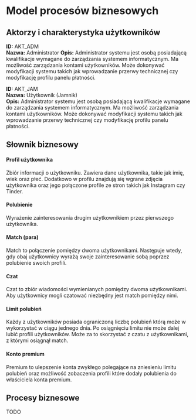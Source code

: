 # Model procesów biznesowych

## Aktorzy i charakterystyka użytkowników

**ID:** AKT_ADM  
**Nazwa:** Administrator
**Opis:** Administrator systemu jest osobą posiadającą kwalifikacje wymagane do zarządzania systemem informatycznym. Ma możliwość zarządzania kontami użytkowników. Może dokonywać modyfikacji systemu takich jak wprowadzanie przerwy technicznej czy modyfikację profilu panelu płatności.  

**ID:** AKT_JAM  
**Nazwa:** Użytkownik (Jamnik)  
**Opis:** Administrator systemu jest osobą posiadającą kwalifikacje wymagane do zarządzania systemem informatycznym. Ma możliwość zarządzania kontami użytkowników. Może dokonywać modyfikacji systemu takich jak wprowadzanie przerwy technicznej czy modyfikację profilu panelu płatności.

## Słownik biznesowy

#### Profil użytkownika
Zbiór informacji o użytkowniku. Zawiera dane użytkownika, takie jak imię, wiek oraz płeć. Dodatkowo w profilu znajdują się wgrane zdjęcia użytkownika oraz jego połączone profile ze stron takich jak Instagram czy Tinder.

#### Polubienie
Wyrażenie zainteresowania drugim użytkownikiem przez pierwszego użytkownika.

#### Match (para)
Match to połączenie pomiędzy dwoma użytkownikami. Następuje wtedy, gdy obaj użytkownicy wyrażą swoje zainteresowanie sobą poprzez polubienie swoich profili.

#### Czat
Czat to zbiór wiadomości wymienianych pomiędzy dwoma użytkownikami. Aby użytkownicy mogli czatować niezbędny jest match pomiędzy nimi.

#### Limit polubień
Każdy z użytkowników posiada ograniczoną liczbę polubień którą może w wykorzystać w ciągu jednego dnia. Po osiągnięciu limitu nie może dalej lubić profili użytkowników. Może za to skorzystać z czatu z użytkownikami, z którymi osiągnął match.

#### Konto premium
Premium to ulepszenie konta zwykłego polegające na zniesieniu limitu polubień oraz możliwość zobaczenia profili które dodały polubienia do właściciela konta premium.

## Procesy biznesowe
TODO
